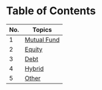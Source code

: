 # Table of Contents

| No. | Topics |
| --- | --------- |
|1  | [Mutual Fund](./mf.md)  |
|2  | [Equity](./Equity.md)  |
|3  | [Debt](./Debt.md)  |
|4  | [Hybrid](./Hybrid.md)  |
|5  | [Other](./Other.md)  |
